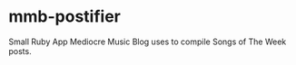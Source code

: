 mmb-postifier
=============

Small Ruby App Mediocre Music Blog uses to compile Songs of The Week posts.